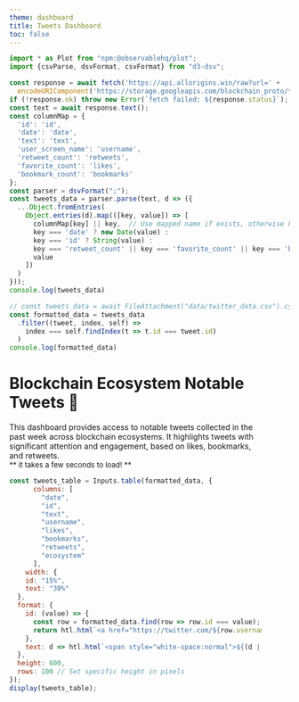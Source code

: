 ```yaml
---
theme: dashboard
title: Tweets Dashboard
toc: false
---
```

```js
import * as Plot from "npm:@observablehq/plot";
import {csvParse, dsvFormat, csvFormat} from "d3-dsv";

const response = await fetch('https://api.allorigins.win/raw?url=' + 
  encodeURIComponent('https://storage.googleapis.com/blockchain_proto/top_tweets_000000000000.csv'));
if (!response.ok) throw new Error(`fetch failed: ${response.status}`);
const text = await response.text();
const columnMap = {
  'id': 'id',
  'date': 'date',
  'text': 'text',
  'user_screen_name': 'username',
  'retweet_count': 'retweets',
  'favorite_count': 'likes',
  'bookmark_count': 'bookmarks'
};
const parser = dsvFormat(";");
const tweets_data = parser.parse(text, d => ({
  ...Object.fromEntries(
    Object.entries(d).map(([key, value]) => [
      columnMap[key] || key,  // Use mapped name if exists, otherwise keep original
      key === 'date' ? new Date(value) :
      key === 'id' ? String(value) :  
      key === 'retweet_count' || key === 'favorite_count' || key === 'bookmark_count' ? +value :  
      value  
    ])
  )
}));
console.log(tweets_data)

// const tweets_data = await FileAttachment("data/twitter_data.csv").csv({typed: true});
const formatted_data = tweets_data
  .filter((tweet, index, self) => 
    index === self.findIndex(t => t.id === tweet.id)
  )
console.log(formatted_data)
```

# Blockchain Ecosystem Notable Tweets 🔗

<div class="text-gray-500" style="width: 90%;">
This dashboard provides access to notable tweets collected in the past week across blockchain ecosystems. It highlights tweets with significant attention and engagement, based on likes, bookmarks, and retweets. 
<br>
<div style="font-size: 13px; width: 95%;">
** it takes a few seconds to load! **
<br>
</div>

```js
const tweets_table = Inputs.table(formatted_data, {
      columns: [
        "date",
        "id",
        "text",
        "username",
        "likes",
        "bookmarks",
        "retweets",
        "ecosystem"
      ],
    width: {
    id: "15%",
    text: "30%"
  },
  format: {
    id: (value) => {
      const row = formatted_data.find(row => row.id === value);
      return htl.html`<a href="https://twitter.com/${row.username}/status/${String(value)}" target="_blank">${String(value)}</a>`
    },
    text: d => htl.html`<span style="white-space:normal">${(d || '').slice(0, 50)}...</span>`
  },
  height: 600,
  rows: 100 // Set specific height in pixels
});
display(tweets_table);
```